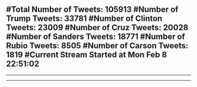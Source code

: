 #Total Number of Tweets: 105913 
#Number of Trump Tweets: 33781
#Number of Clinton Tweets: 23009
#Number of Cruz Tweets: 20028
#Number of Sanders Tweets: 18771
#Number of Rubio Tweets: 8505
#Number of Carson Tweets: 1819
#Current Stream Started at Mon Feb  8 22:51:02
---
---
---
